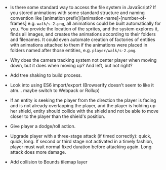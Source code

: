 * Is there some standard way to access the file system in JavaScript? If you stored animations with some standard structure and naming convention like [animation prefix]/[animation-name]-[number-of-frames] e.g. `walk/s-2.png`, all animations could be built automatically for you. You provide the location of the sprites, and the system explores it, finds all images, and creates the animations according to their folders and filenames. It could even automate creation of factories of entities with animations attached to them if the animations were placed in folders named after those entities, e.g. `player/walk/s-2.png`.

* Why does the camera tracking system not center player when moving down, but it does when moving up? And left, but not right?

* Add tree shaking to build process.

* Look into using ES6 import/export (Browserify doesn't seem to like it atm... maybe switch to Webpack or Rollup)

* If an entity is seeking the player from the direction the player is facing and is not already overlapping the player, and the player is holding up her shield, entity should collide with the shield and not be able to move closer to the player than the shield's position.

* Give player a dodge/roll action.

* Upgrade player with a three-stage attack (if timed correctly): quick, quick, long. If second or third stage not activated in a timely fashion, player must wait normal fixed duration before attacking again. Long attack does more damage.

* Add collision to Bounds tilemap layer
